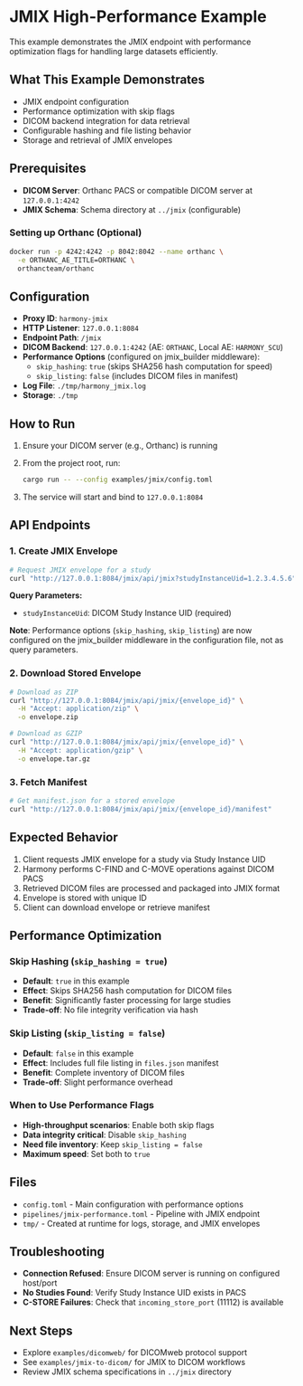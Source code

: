 # JMIX High-Performance Example

This example demonstrates the JMIX endpoint with performance optimization flags for handling large datasets efficiently.

## What This Example Demonstrates

- JMIX endpoint configuration
- Performance optimization with skip flags
- DICOM backend integration for data retrieval
- Configurable hashing and file listing behavior
- Storage and retrieval of JMIX envelopes

## Prerequisites

- **DICOM Server**: Orthanc PACS or compatible DICOM server at `127.0.0.1:4242`
- **JMIX Schema**: Schema directory at `../jmix` (configurable)

### Setting up Orthanc (Optional)

```bash
docker run -p 4242:4242 -p 8042:8042 --name orthanc \
  -e ORTHANC_AE_TITLE=ORTHANC \
  orthancteam/orthanc
```

## Configuration

- **Proxy ID**: `harmony-jmix`
- **HTTP Listener**: `127.0.0.1:8084`
- **Endpoint Path**: `/jmix`
- **DICOM Backend**: `127.0.0.1:4242` (AE: `ORTHANC`, Local AE: `HARMONY_SCU`)
- **Performance Options** (configured on jmix_builder middleware):
  - `skip_hashing`: `true` (skips SHA256 hash computation for speed)
  - `skip_listing`: `false` (includes DICOM files in manifest)
- **Log File**: `./tmp/harmony_jmix.log`
- **Storage**: `./tmp`

## How to Run

1. Ensure your DICOM server (e.g., Orthanc) is running

2. From the project root, run:
   ```bash
   cargo run -- --config examples/jmix/config.toml
   ```

3. The service will start and bind to `127.0.0.1:8084`

## API Endpoints

### 1. Create JMIX Envelope

```bash
# Request JMIX envelope for a study
curl "http://127.0.0.1:8084/jmix/api/jmix?studyInstanceUid=1.2.3.4.5.6"
```

**Query Parameters:**
- `studyInstanceUid`: DICOM Study Instance UID (required)

**Note**: Performance options (`skip_hashing`, `skip_listing`) are now configured on the jmix_builder middleware in the configuration file, not as query parameters.

### 2. Download Stored Envelope

```bash
# Download as ZIP
curl "http://127.0.0.1:8084/jmix/api/jmix/{envelope_id}" \
  -H "Accept: application/zip" \
  -o envelope.zip

# Download as GZIP
curl "http://127.0.0.1:8084/jmix/api/jmix/{envelope_id}" \
  -H "Accept: application/gzip" \
  -o envelope.tar.gz
```

### 3. Fetch Manifest

```bash
# Get manifest.json for a stored envelope
curl "http://127.0.0.1:8084/jmix/api/jmix/{envelope_id}/manifest"
```

## Expected Behavior

1. Client requests JMIX envelope for a study via Study Instance UID
2. Harmony performs C-FIND and C-MOVE operations against DICOM PACS
3. Retrieved DICOM files are processed and packaged into JMIX format
4. Envelope is stored with unique ID
5. Client can download envelope or retrieve manifest

## Performance Optimization

### Skip Hashing (`skip_hashing = true`)

- **Default**: `true` in this example
- **Effect**: Skips SHA256 hash computation for DICOM files
- **Benefit**: Significantly faster processing for large studies
- **Trade-off**: No file integrity verification via hash

### Skip Listing (`skip_listing = false`)

- **Default**: `false` in this example
- **Effect**: Includes full file listing in `files.json` manifest
- **Benefit**: Complete inventory of DICOM files
- **Trade-off**: Slight performance overhead

### When to Use Performance Flags

- **High-throughput scenarios**: Enable both skip flags
- **Data integrity critical**: Disable `skip_hashing`
- **Need file inventory**: Keep `skip_listing = false`
- **Maximum speed**: Set both to `true`

## Files

- `config.toml` - Main configuration with performance options
- `pipelines/jmix-performance.toml` - Pipeline with JMIX endpoint
- `tmp/` - Created at runtime for logs, storage, and JMIX envelopes

## Troubleshooting

- **Connection Refused**: Ensure DICOM server is running on configured host/port
- **No Studies Found**: Verify Study Instance UID exists in PACS
- **C-STORE Failures**: Check that `incoming_store_port` (11112) is available

## Next Steps

- Explore `examples/dicomweb/` for DICOMweb protocol support
- See `examples/jmix-to-dicom/` for JMIX to DICOM workflows
- Review JMIX schema specifications in `../jmix` directory
